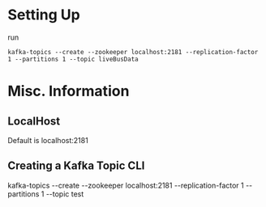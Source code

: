 # Setting Up 
run

```kafka-topics --create --zookeeper localhost:2181 --replication-factor 1 --partitions 1 --topic liveBusData```

# Misc. Information
## LocalHost
Default is localhost:2181

## Creating a Kafka Topic CLI
kafka-topics --create --zookeeper localhost:2181 --replication-factor 1 --partitions 1 --topic test

